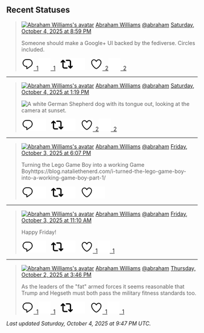 ## Recent Statuses

> <a href="https://indieweb.social/@abraham"><img alt="Abraham Williams's avatar" src="https://cdn.masto.host/indiewebsocial/accounts/avatars/109/292/540/382/343/163/original/d00f2e03ce9c85b1.jpg" height="24" width="24" ></a> [Abraham Williams](https://indieweb.social/@abraham) [@abraham](https://indieweb.social/@abraham) [Saturday, October 4, 2025 at 8:59 PM](https://indieweb.social/@abraham/115317904388684224)
>
> Someone should make a Google+ UI backed by the fediverse. Circles included.
>
> [![Reply](./images/reply_light.svg#gh-light-mode-only "Reply")&ensp;1](https://indieweb.social/@abraham/115317904388684224#gh-light-mode-only)[![Reply](./images/reply.svg#gh-dark-mode-only "Reply")&ensp;1](https://indieweb.social/@abraham/115317904388684224#gh-dark-mode-only)&emsp;[![Boost](./images/retweet_light.svg#gh-light-mode-only "Boost")](https://indieweb.social/@abraham/115317904388684224#gh-light-mode-only)[![Boost](./images/retweet.svg#gh-dark-mode-only "Boost")](https://indieweb.social/@abraham/115317904388684224#gh-dark-mode-only)&emsp;[![Favorite](./images/like_light.svg#gh-light-mode-only "Favorite")&ensp;2](https://indieweb.social/@abraham/115317904388684224#gh-light-mode-only)[![Favorite](./images/like.svg#gh-dark-mode-only "Favorite")&ensp;2](https://indieweb.social/@abraham/115317904388684224#gh-dark-mode-only)


---

> <a href="https://indieweb.social/@abraham"><img alt="Abraham Williams's avatar" src="https://cdn.masto.host/indiewebsocial/accounts/avatars/109/292/540/382/343/163/original/d00f2e03ce9c85b1.jpg" height="24" width="24" ></a> [Abraham Williams](https://indieweb.social/@abraham) [@abraham](https://indieweb.social/@abraham) [Saturday, October 4, 2025 at 1:19 PM](https://indieweb.social/@abraham/115316096159259461)
>
> 
>
> ![A white German Shepherd dog with its tongue out, looking at the camera at sunset.](https://cdn.masto.host/indiewebsocial/media_attachments/files/115/316/094/631/563/049/original/0a2db222b37beea7.jpg)
>
> [![Reply](./images/reply_light.svg#gh-light-mode-only "Reply")](https://indieweb.social/@abraham/115316096159259461#gh-light-mode-only)[![Reply](./images/reply.svg#gh-dark-mode-only "Reply")](https://indieweb.social/@abraham/115316096159259461#gh-dark-mode-only)&emsp;[![Boost](./images/retweet_light.svg#gh-light-mode-only "Boost")](https://indieweb.social/@abraham/115316096159259461#gh-light-mode-only)[![Boost](./images/retweet.svg#gh-dark-mode-only "Boost")](https://indieweb.social/@abraham/115316096159259461#gh-dark-mode-only)&emsp;[![Favorite](./images/like_light.svg#gh-light-mode-only "Favorite")&ensp;2](https://indieweb.social/@abraham/115316096159259461#gh-light-mode-only)[![Favorite](./images/like.svg#gh-dark-mode-only "Favorite")&ensp;2](https://indieweb.social/@abraham/115316096159259461#gh-dark-mode-only)


---

> <a href="https://indieweb.social/@abraham"><img alt="Abraham Williams's avatar" src="https://cdn.masto.host/indiewebsocial/accounts/avatars/109/292/540/382/343/163/original/d00f2e03ce9c85b1.jpg" height="24" width="24" ></a> [Abraham Williams](https://indieweb.social/@abraham) [@abraham](https://indieweb.social/@abraham) [Friday, October 3, 2025 at 6:07 PM](https://indieweb.social/@abraham/115311565687952110)
>
> Turning the Lego Game Boy into a working Game Boyhttps://blog.nataliethenerd.com/i-turned-the-lego-game-boy-into-a-working-game-boy-part-1/
>
> [![Reply](./images/reply_light.svg#gh-light-mode-only "Reply")](https://indieweb.social/@abraham/115311565687952110#gh-light-mode-only)[![Reply](./images/reply.svg#gh-dark-mode-only "Reply")](https://indieweb.social/@abraham/115311565687952110#gh-dark-mode-only)&emsp;[![Boost](./images/retweet_light.svg#gh-light-mode-only "Boost")](https://indieweb.social/@abraham/115311565687952110#gh-light-mode-only)[![Boost](./images/retweet.svg#gh-dark-mode-only "Boost")](https://indieweb.social/@abraham/115311565687952110#gh-dark-mode-only)&emsp;[![Favorite](./images/like_light.svg#gh-light-mode-only "Favorite")](https://indieweb.social/@abraham/115311565687952110#gh-light-mode-only)[![Favorite](./images/like.svg#gh-dark-mode-only "Favorite")](https://indieweb.social/@abraham/115311565687952110#gh-dark-mode-only)


---

> <a href="https://indieweb.social/@abraham"><img alt="Abraham Williams's avatar" src="https://cdn.masto.host/indiewebsocial/accounts/avatars/109/292/540/382/343/163/original/d00f2e03ce9c85b1.jpg" height="24" width="24" ></a> [Abraham Williams](https://indieweb.social/@abraham) [@abraham](https://indieweb.social/@abraham) [Friday, October 3, 2025 at 11:10 AM](https://indieweb.social/@abraham/115309924322653173)
>
> Happy Friday!
>
> [![Reply](./images/reply_light.svg#gh-light-mode-only "Reply")](https://indieweb.social/@abraham/115309924322653173#gh-light-mode-only)[![Reply](./images/reply.svg#gh-dark-mode-only "Reply")](https://indieweb.social/@abraham/115309924322653173#gh-dark-mode-only)&emsp;[![Boost](./images/retweet_light.svg#gh-light-mode-only "Boost")](https://indieweb.social/@abraham/115309924322653173#gh-light-mode-only)[![Boost](./images/retweet.svg#gh-dark-mode-only "Boost")](https://indieweb.social/@abraham/115309924322653173#gh-dark-mode-only)&emsp;[![Favorite](./images/like_light.svg#gh-light-mode-only "Favorite")&ensp;1](https://indieweb.social/@abraham/115309924322653173#gh-light-mode-only)[![Favorite](./images/like.svg#gh-dark-mode-only "Favorite")&ensp;1](https://indieweb.social/@abraham/115309924322653173#gh-dark-mode-only)


---

> <a href="https://indieweb.social/@abraham"><img alt="Abraham Williams's avatar" src="https://cdn.masto.host/indiewebsocial/accounts/avatars/109/292/540/382/343/163/original/d00f2e03ce9c85b1.jpg" height="24" width="24" ></a> [Abraham Williams](https://indieweb.social/@abraham) [@abraham](https://indieweb.social/@abraham) [Thursday, October 2, 2025 at 3:46 PM](https://indieweb.social/@abraham/115305347165323242)
>
> As the leaders of the &quot;fat&quot; armed forces it seems reasonable that Trump and Hegseth must both pass the military fitness standards too.
>
> [![Reply](./images/reply_light.svg#gh-light-mode-only "Reply")&ensp;1](https://indieweb.social/@abraham/115305347165323242#gh-light-mode-only)[![Reply](./images/reply.svg#gh-dark-mode-only "Reply")&ensp;1](https://indieweb.social/@abraham/115305347165323242#gh-dark-mode-only)&emsp;[![Boost](./images/retweet_light.svg#gh-light-mode-only "Boost")](https://indieweb.social/@abraham/115305347165323242#gh-light-mode-only)[![Boost](./images/retweet.svg#gh-dark-mode-only "Boost")](https://indieweb.social/@abraham/115305347165323242#gh-dark-mode-only)&emsp;[![Favorite](./images/like_light.svg#gh-light-mode-only "Favorite")&ensp;1](https://indieweb.social/@abraham/115305347165323242#gh-light-mode-only)[![Favorite](./images/like.svg#gh-dark-mode-only "Favorite")&ensp;1](https://indieweb.social/@abraham/115305347165323242#gh-dark-mode-only)


_Last updated Saturday, October 4, 2025 at 9:47 PM UTC._

